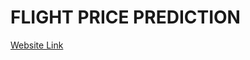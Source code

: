# FLIGHT PRICE PREDICTION
<a href="https://flight-price-prediction-lns9777.streamlit.app/">Website Link</a>
<img src="" alt="">
